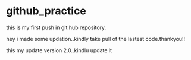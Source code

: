 # github_practice

this is my first push in git hub repository.

hey i made some updation..kindly take pull of the lastest code.thankyou!!


this my update version 2.0..kindlu update it


